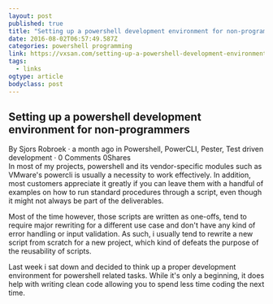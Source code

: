 ```yaml
---
layout: post 
published: true 
title: "Setting up a powershell development environment for non-programmers" 
date: 2016-08-02T06:57:49.587Z
categories: powershell programming
link: https://vxsan.com/setting-up-a-powershell-development-environment-for-non-programmers/ 
tags:
  - links
ogtype: article 
bodyclass: post 
---
```


## Setting up a powershell development environment for non-programmers
By Sjors Robroek · a month ago in Powershell, PowerCLI, Pester, Test driven development ·  0 Comments 0Shares    
In most of my projects, powershell and its vendor-specific modules such as VMware's powercli is usually a necessity to work effectively. In addition, most customers appreciate it greatly if you can leave them with a handful of examples on how to run standard procedures through a script, even though it might not always be part of the deliverables.

Most of the time however, those scripts are written as one-offs, tend to require major rewriting for a different use case and don't have any kind of error handling or input validation. As such, i usually tend to rewrite a new script from scratch for a new project, which kind of defeats the purpose of the reusability of scripts.

Last week i sat down and decided to think up a proper development environment for powershell related tasks. While it's only a beginning, it does help with writing clean code allowing you to spend less time coding the next time.
